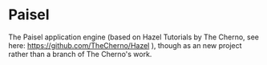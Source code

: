 # Paisel
The Paisel application engine (based on Hazel Tutorials by The Cherno, see here: https://github.com/TheCherno/Hazel ), though as an new project rather than a branch of The Cherno's work.
